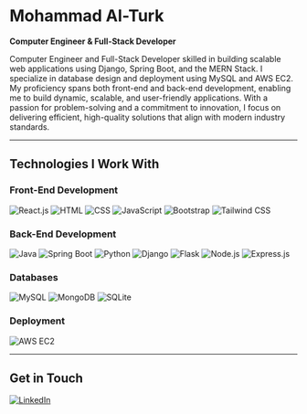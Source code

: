 # Mohammad Al-Turk  
**Computer Engineer & Full-Stack Developer**

Computer Engineer and Full-Stack Developer skilled in building scalable web applications using Django, Spring Boot, and the MERN Stack. I specialize in database design and deployment using MySQL and AWS EC2. My proficiency spans both front-end and back-end development, enabling me to build dynamic, scalable, and user-friendly applications. With a passion for problem-solving and a commitment to innovation, I focus on delivering efficient, high-quality solutions that align with modern industry standards.

---

## Technologies I Work With

### Front-End Development
![React.js](https://img.shields.io/badge/React.js-61DAFB?style=for-the-badge&logo=react&logoColor=white)
![HTML](https://img.shields.io/badge/HTML-E34F26?style=for-the-badge&logo=html5&logoColor=white)
![CSS](https://img.shields.io/badge/CSS-2965F1?style=for-the-badge&logo=css3&logoColor=white)
![JavaScript](https://img.shields.io/badge/JavaScript-F7DF1E?style=for-the-badge&logo=javascript&logoColor=black)
![Bootstrap](https://img.shields.io/badge/Bootstrap-7952B3?style=for-the-badge&logo=bootstrap&logoColor=white)
![Tailwind CSS](https://img.shields.io/badge/Tailwind_CSS-38B2AC?style=for-the-badge&logo=tailwind-css&logoColor=white)

### Back-End Development
![Java](https://img.shields.io/badge/Java-007396?style=for-the-badge&logo=java&logoColor=white)
![Spring Boot](https://img.shields.io/badge/Spring_Boot-6DB33F?style=for-the-badge&logo=spring&logoColor=white)
![Python](https://img.shields.io/badge/Python-306998?style=for-the-badge&logo=python&logoColor=white)
![Django](https://img.shields.io/badge/Django-092E20?style=for-the-badge&logo=django&logoColor=white)
![Flask](https://img.shields.io/badge/Flask-000000?style=for-the-badge&logo=flask&logoColor=white)
![Node.js](https://img.shields.io/badge/Node.js-339933?style=for-the-badge&logo=node.js&logoColor=white)
![Express.js](https://img.shields.io/badge/Express.js-444444?style=for-the-badge&logo=express&logoColor=white)

### Databases
![MySQL](https://img.shields.io/badge/MySQL-4479A1?style=for-the-badge&logo=mysql&logoColor=white)
![MongoDB](https://img.shields.io/badge/MongoDB-47A248?style=for-the-badge&logo=mongodb&logoColor=white)
![SQLite](https://img.shields.io/badge/SQLite-07405E?style=for-the-badge&logo=sqlite&logoColor=white)

### Deployment
![AWS EC2](https://img.shields.io/badge/AWS_EC2-FF9900?style=for-the-badge&logo=amazon-aws&logoColor=white)

---

## Get in Touch
[![LinkedIn](https://img.shields.io/badge/Connect_with_me_on_LinkedIn-0077B5?style=for-the-badge&logo=linkedin&logoColor=white)](https://www.linkedin.com/in/alturk-mohammad/)
